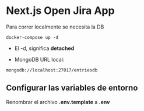 # Next.js Open Jira App
Para correr localmente se necesita la DB
``````
docker-compose up -d
``````

* El -d, significa __detached__

* MongoDB URL local:

`````
mongodb://localhost:27017/entriesdb
`````


## Configurar las variables de entorno 

Renombrar el archivo __.env.template__ a __.env__

